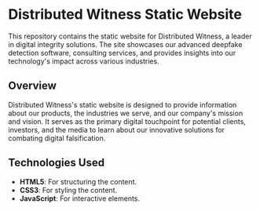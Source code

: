 # Distributed Witness Static Website

This repository contains the static website for Distributed Witness, a leader in digital integrity solutions. The site showcases our advanced deepfake detection software, consulting services, and provides insights into our technology's impact across various industries.

## Overview

Distributed Witness's static website is designed to provide information about our products, the industries we serve, and our company's mission and vision. It serves as the primary digital touchpoint for potential clients, investors, and the media to learn about our innovative solutions for combating digital falsification.

## Technologies Used

- **HTML5**: For structuring the content.
- **CSS3**: For styling the content.
- **JavaScript**: For interactive elements.
